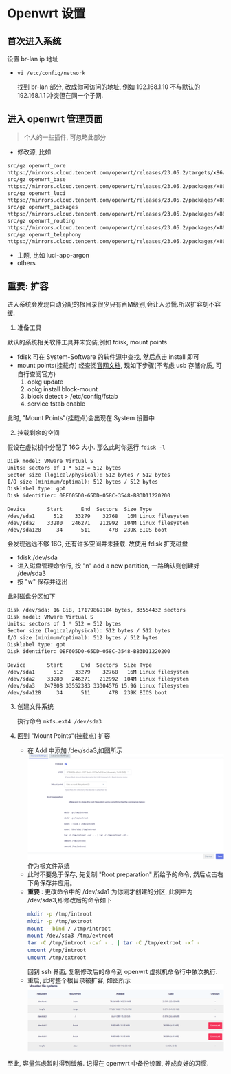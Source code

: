 # Openwrt 设置
## 首次进入系统
设置 br-lan ip 地址

- `vi /etc/config/network`

  找到 br-lan 部分, 改成你可访问的地址, 例如 192.168.1.10 不与默认的 192.168.1.1 冲突但在同一个子网.
## 进入 openwrt 管理页面
> 个人的一些插件, 可忽略此部分
- 修改源, 比如

```
src/gz openwrt_core https://mirrors.cloud.tencent.com/openwrt/releases/23.05.2/targets/x86/64/packages
src/gz openwrt_base https://mirrors.cloud.tencent.com/openwrt/releases/23.05.2/packages/x86_64/base
src/gz openwrt_luci https://mirrors.cloud.tencent.com/openwrt/releases/23.05.2/packages/x86_64/luci
src/gz openwrt_packages https://mirrors.cloud.tencent.com/openwrt/releases/23.05.2/packages/x86_64/packages
src/gz openwrt_routing https://mirrors.cloud.tencent.com/openwrt/releases/23.05.2/packages/x86_64/routing
src/gz openwrt_telephony https://mirrors.cloud.tencent.com/openwrt/releases/23.05.2/packages/x86_64/telephony
```

- 主题, 比如 luci-app-argon
- others

## 重要: 扩容
进入系统会发现自动分配的根目录很少只有百M级别,会让人恐慌.所以扩容刻不容缓.

1. 准备工具

默认的系统相关软件工具并未安装,例如 fdisk, mount points
- fdisk 可在 System-Software 的软件源中查找, 然后点击 install 即可
- mount points(挂载点) 经查阅[官网文档](https://openwrt.org/docs/guide-user/storage/fstab), 现如下步骤(不考虑 usb 存储介质, 可自行查阅官方)
  1. opkg update
  2. opkg install block-mount
  3. block detect > /etc/config/fstab
  4. service fstab enable

此时, "Mount Points"(挂载点)会出现在 System 设置中

2. 挂载剩余的空间

假设在虚拟机中分配了 16G 大小. 那么此时你运行 `fdisk -l`
```
Disk model: VMware Virtual S
Units: sectors of 1 * 512 = 512 bytes
Sector size (logical/physical): 512 bytes / 512 bytes
I/O size (minimum/optimal): 512 bytes / 512 bytes
Disklabel type: gpt
Disk identifier: 0BF605D0-65DD-058C-3548-B83D11220200

Device       Start      End  Sectors  Size Type
/dev/sda1      512    33279    32768   16M Linux filesystem
/dev/sda2    33280   246271   212992  104M Linux filesystem
/dev/sda128     34      511      478  239K BIOS boot
```
会发现远远不够 16G, 还有许多空间并未挂载. 故使用 fdisk 扩充磁盘
- fdisk /dev/sda
- 进入磁盘管理命令行, 按 "n" add a new partition, 一路确认则创建好 /dev/sda3
- 按 "w" 保存并退出

此时磁盘分区如下
```
Disk /dev/sda: 16 GiB, 17179869184 bytes, 33554432 sectors
Disk model: VMware Virtual S
Units: sectors of 1 * 512 = 512 bytes
Sector size (logical/physical): 512 bytes / 512 bytes
I/O size (minimum/optimal): 512 bytes / 512 bytes
Disklabel type: gpt
Disk identifier: 0BF605D0-65DD-058C-3548-B83D11220200

Device       Start      End  Sectors  Size Type
/dev/sda1      512    33279    32768   16M Linux filesystem
/dev/sda2    33280   246271   212992  104M Linux filesystem
/dev/sda3   247808 33552383 33304576 15.9G Linux filesystem
/dev/sda128     34      511      478  239K BIOS boot
```
3. 创建文件系统
   
   执行命令 `mkfs.ext4 /dev/sda3` 

4. 回到 "Mount Points"(挂载点) 扩容
   - 在 Add 中添加 /dev/sda3,如图所示 ![](./img/2.png) 作为根文件系统
   - 此时不要急于保存, 先复制 "Root preparation" 所给予的命令, 然后点击右下角保存并应用。
   - **重要** : 更改命令中的 /dev/sda1 为你刚才创建的分区, 此例中为 /dev/sda3,即修改后的命令如下
      ```bash
      mkdir -p /tmp/introot
      mkdir -p /tmp/extroot
      mount --bind / /tmp/introot
      mount /dev/sda3 /tmp/extroot
      tar -C /tmp/introot -cvf - . | tar -C /tmp/extroot -xf -
      umount /tmp/introot
      umount /tmp/extroot
      ```
      回到 ssh 界面, 复制修改后的命令到 openwrt 虚拟机命令行中依次执行.
    - 重启, 此时整个根目录被扩容, 如图所示 ![](./img/3.png)

至此, 容量焦虑暂时得到缓解. 记得在 openwrt 中备份设置, 养成良好的习惯.